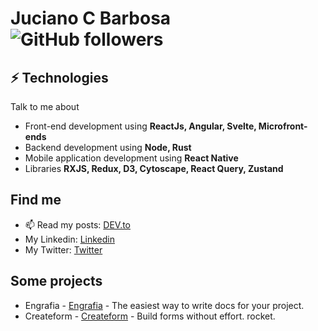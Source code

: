 # Juciano C Barbosa ![GitHub followers](https://img.shields.io/github/followers/jucian0?style=social)

## ⚡ Technologies
Talk to me about
- Front-end development using **ReactJs, Angular, Svelte, Microfront-ends**
- Backend development using **Node, Rust**
- Mobile application development using **React Native**
- Libraries **RXJS, Redux, D3, Cytoscape, React Query, Zustand**

## Find me
- 📫 Read my posts: [DEV.to](https://dev.to/jucian0)
- My Linkedin: [Linkedin](https://www.linkedin.com/in/juciano-c-barbosa/)
- My Twitter: [Twitter](https://twitter.com/juciano_barbosa)

## Some projects

- Engrafia - [Engrafia](https://github.com/Jucian0/engrafia) - The easiest way to write docs for your project.
- Createform - [Createform](https://github.com/Jucian0/createform) - Build forms without effort. rocket.
